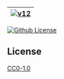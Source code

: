 | [![v12](https://setetres.s3.amazonaws.com/setetres.st/img/share-v12.png?v=1&raw=true)](http://setetres.st) |
| ----------------------------------------------------------------------------------------------------------- |

[![Github License](https://img.shields.io/github/license/setetres/v12.svg?v=10)](https://github.com/setetres/v12/blob/master/LICENSE)

License
-------

[CC0-1.0]

[http://setetres.st]: http://setetres.st
[CC0-1.0]: http://creativecommons.org/licenses/cc0/1.0

